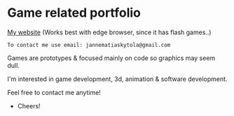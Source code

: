 # Game related portfolio

[My website](https://Kytol.github.io) (Works best with edge browser, since it has flash games..)

```
To contact me use email: jannematiaskytola@gmail.com
```
Games are prototypes & focused mainly on code so graphics may seem dull.

I'm interested in game development, 3d, animation & software development.

Feel free to contact me anytime!

* Cheers!
